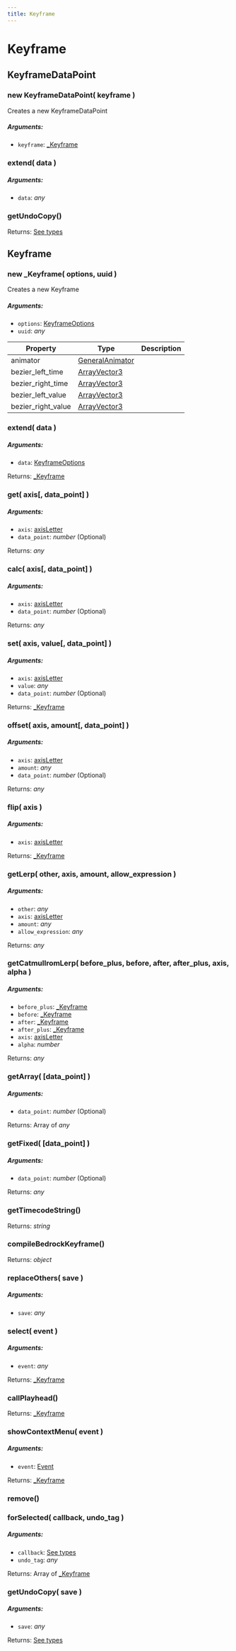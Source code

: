 ```yaml
---
title: Keyframe
---
```


# Keyframe
## KeyframeDataPoint
### new KeyframeDataPoint( keyframe )
Creates a new KeyframeDataPoint

##### Arguments:
* `keyframe`: [_Keyframe](keyframe#keyframe-1)


### extend( data )
##### Arguments:
* `data`: *any*


### getUndoCopy()

Returns: [See types]()


## Keyframe
### new _Keyframe( options, uuid )
Creates a new Keyframe

##### Arguments:
* `options`: [KeyframeOptions](https://github.com/JannisX11/blockbench-types/blob/e85d652/types/keyframe.d.ts#L7)
* `uuid`: *any*


| Property | Type | Description |
| -------- | ---- | ----------- |
| animator | [GeneralAnimator](animation#generalanimator) |  |
| bezier_left_time | [ArrayVector3](https://github.com/JannisX11/blockbench-types/blob/e85d652/types/outliner.d.ts#L2) |  |
| bezier_right_time | [ArrayVector3](https://github.com/JannisX11/blockbench-types/blob/e85d652/types/outliner.d.ts#L2) |  |
| bezier_left_value | [ArrayVector3](https://github.com/JannisX11/blockbench-types/blob/e85d652/types/outliner.d.ts#L2) |  |
| bezier_right_value | [ArrayVector3](https://github.com/JannisX11/blockbench-types/blob/e85d652/types/outliner.d.ts#L2) |  |

### extend( data )
##### Arguments:
* `data`: [KeyframeOptions](https://github.com/JannisX11/blockbench-types/blob/e85d652/types/keyframe.d.ts#L7)

Returns: [_Keyframe](keyframe#keyframe-1)

### get( axis[, data_point] )
##### Arguments:
* `axis`: [axisLetter](https://github.com/JannisX11/blockbench-types/blob/e85d652/types/keyframe.d.ts#L10)
* `data_point`: *number* (Optional)

Returns: *any*

### calc( axis[, data_point] )
##### Arguments:
* `axis`: [axisLetter](https://github.com/JannisX11/blockbench-types/blob/e85d652/types/keyframe.d.ts#L10)
* `data_point`: *number* (Optional)

Returns: *any*

### set( axis, value[, data_point] )
##### Arguments:
* `axis`: [axisLetter](https://github.com/JannisX11/blockbench-types/blob/e85d652/types/keyframe.d.ts#L10)
* `value`: *any*
* `data_point`: *number* (Optional)

Returns: [_Keyframe](keyframe#keyframe-1)

### offset( axis, amount[, data_point] )
##### Arguments:
* `axis`: [axisLetter](https://github.com/JannisX11/blockbench-types/blob/e85d652/types/keyframe.d.ts#L10)
* `amount`: *any*
* `data_point`: *number* (Optional)

Returns: *any*

### flip( axis )
##### Arguments:
* `axis`: [axisLetter](https://github.com/JannisX11/blockbench-types/blob/e85d652/types/keyframe.d.ts#L10)

Returns: [_Keyframe](keyframe#keyframe-1)

### getLerp( other, axis, amount, allow_expression )
##### Arguments:
* `other`: *any*
* `axis`: [axisLetter](https://github.com/JannisX11/blockbench-types/blob/e85d652/types/keyframe.d.ts#L10)
* `amount`: *any*
* `allow_expression`: *any*

Returns: *any*

### getCatmullromLerp( before_plus, before, after, after_plus, axis, alpha )
##### Arguments:
* `before_plus`: [_Keyframe](keyframe#keyframe-1)
* `before`: [_Keyframe](keyframe#keyframe-1)
* `after`: [_Keyframe](keyframe#keyframe-1)
* `after_plus`: [_Keyframe](keyframe#keyframe-1)
* `axis`: [axisLetter](https://github.com/JannisX11/blockbench-types/blob/e85d652/types/keyframe.d.ts#L10)
* `alpha`: *number*

Returns: *any*

### getArray( [data_point] )
##### Arguments:
* `data_point`: *number* (Optional)

Returns: Array of *any*

### getFixed( [data_point] )
##### Arguments:
* `data_point`: *number* (Optional)

Returns: *any*

### getTimecodeString()

Returns: *string*

### compileBedrockKeyframe()

Returns: *object*

### replaceOthers( save )
##### Arguments:
* `save`: *any*


### select( event )
##### Arguments:
* `event`: *any*

Returns: [_Keyframe](keyframe#keyframe-1)

### callPlayhead()

Returns: [_Keyframe](keyframe#keyframe-1)

### showContextMenu( event )
##### Arguments:
* `event`: [Event](https://developer.mozilla.org/en-US/docs/Web/API/Event)

Returns: [_Keyframe](keyframe#keyframe-1)

### remove()


### forSelected( callback, undo_tag )
##### Arguments:
* `callback`: [See types](https://github.com/JannisX11/blockbench-types/blob/e85d652/types/keyframe.d.ts#L39)
* `undo_tag`: *any*

Returns: Array of [_Keyframe](keyframe#keyframe-1)

### getUndoCopy( save )
##### Arguments:
* `save`: *any*

Returns: [See types](https://github.com/JannisX11/blockbench-types/blob/e85d652/types/keyframe.d.ts#L40)

